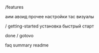 /features

аим
авоид
прочее
настройки
тас
визуалы 

/ getting-started
установка
быстрый старт



done / gotovo

faq
summary
readme

